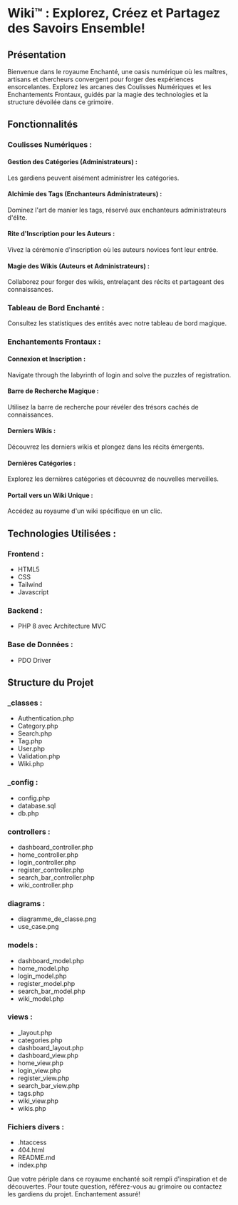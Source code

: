 # Wiki™ : Explorez, Créez et Partagez des Savoirs Ensemble!

## Présentation
Bienvenue dans le royaume Enchanté, une oasis numérique où les maîtres, artisans et chercheurs convergent pour forger des expériences ensorcelantes. Explorez les arcanes des Coulisses Numériques et les Enchantements Frontaux, guidés par la magie des technologies et la structure dévoilée dans ce grimoire.

## Fonctionnalités

### Coulisses Numériques :

#### Gestion des Catégories (Administrateurs) :
Les gardiens peuvent aisément administrer les catégories.

#### Alchimie des Tags (Enchanteurs Administrateurs) :
Dominez l'art de manier les tags, réservé aux enchanteurs administrateurs d'élite.

#### Rite d'Inscription pour les Auteurs :
Vivez la cérémonie d'inscription où les auteurs novices font leur entrée.

#### Magie des Wikis (Auteurs et Administrateurs) :
Collaborez pour forger des wikis, entrelaçant des récits et partageant des connaissances.

### Tableau de Bord Enchanté :
Consultez les statistiques des entités avec notre tableau de bord magique.

### Enchantements Frontaux :

#### Connexion et Inscription :
Navigate through the labyrinth of login and solve the puzzles of registration.

#### Barre de Recherche Magique :
Utilisez la barre de recherche pour révéler des trésors cachés de connaissances.

#### Derniers Wikis :
Découvrez les derniers wikis et plongez dans les récits émergents.

#### Dernières Catégories :
Explorez les dernières catégories et découvrez de nouvelles merveilles.

#### Portail vers un Wiki Unique :
Accédez au royaume d'un wiki spécifique en un clic.

## Technologies Utilisées :

### Frontend :
- HTML5
- CSS
- Tailwind
- Javascript

### Backend :
- PHP 8 avec Architecture MVC

### Base de Données :
- PDO Driver

## Structure du Projet

### _classes :
- Authentication.php
- Category.php
- Search.php
- Tag.php
- User.php
- Validation.php
- Wiki.php

### _config :
- config.php
- database.sql
- db.php

### controllers :
- dashboard_controller.php
- home_controller.php
- login_controller.php
- register_controller.php
- search_bar_controller.php
- wiki_controller.php

### diagrams :
- diagramme_de_classe.png
- use_case.png

### models :
- dashboard_model.php
- home_model.php
- login_model.php
- register_model.php
- search_bar_model.php
- wiki_model.php

### views :
- _layout.php
- categories.php
- dashboard_layout.php
- dashboard_view.php
- home_view.php
- login_view.php
- register_view.php
- search_bar_view.php
- tags.php
- wiki_view.php
- wikis.php

### Fichiers divers :
- .htaccess
- 404.html
- README.md
- index.php

Que votre périple dans ce royaume enchanté soit rempli d'inspiration et de découvertes. Pour toute question, référez-vous au grimoire ou contactez les gardiens du projet. Enchantement assuré!
